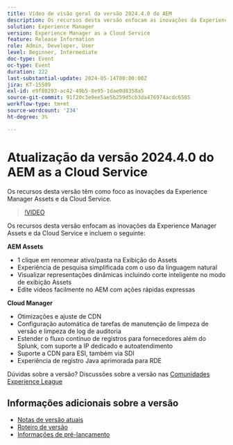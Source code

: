 ```yaml
---
title: Vídeo de visão geral da versão 2024.4.0 do AEM
description: Os recursos desta versão enfocam as inovações da Experience Manager Assets e da Cloud Service e incluem o seguinte:AEM Assets:1-Clique em um ativo/pasta para renomear no Assets ViewExperiência de pesquisa simplificada usando linguagem naturalVisualização de representações dinâmicas incluindo Recorte inteligente do Assets View Editar vídeos facilmente no AEM com ações rápidas expressasCloud Manager:Otimizações e ajuste de CDNonfiguração de autoatendimento de tarefas de manutenção de limpeza de versão e limpeza de log de auditoriaEstender o fluxo de log para fornecedores além do Splunk, com autoatendimento e suporte IP dedicadoSuporte CDN para ESI, também via SDIIexperiência de registro Java aprimorada para RDE
solution: Experience Manager
version: Experience Manager as a Cloud Service
feature: Release Information
role: Admin, Developer, User
level: Beginner, Intermediate
doc-type: Event
oc-type: Event
duration: 222
last-substantial-update: 2024-05-14T00:00:00Z
jira: KT-15509
exl-id: e9f80293-ac42-49b5-8e95-1dae0d8358a5
source-git-commit: 91f20c3e9ee5ae5b259d5cb3da476974acdc6585
workflow-type: tm+mt
source-wordcount: '234'
ht-degree: 3%

---
```


# Atualização da versão 2024.4.0 do AEM as a Cloud Service

Os recursos desta versão têm como foco as inovações da Experience Manager Assets e da Cloud Service.

>[!VIDEO](https://video.tv.adobe.com/v/3429111/?learn=on)

Os recursos desta versão enfocam as inovações da Experience Manager Assets e da Cloud Service e incluem o seguinte:

**AEM Assets**
* 1 clique em renomear ativo/pasta na Exibição do Assets
* Experiência de pesquisa simplificada com o uso da linguagem natural
* Visualizar representações dinâmicas incluindo corte inteligente no modo de exibição Assets
* Edite vídeos facilmente no AEM com ações rápidas expressas

**Cloud Manager**
* Otimizações e ajuste de CDN
* Configuração automática de tarefas de manutenção de limpeza de versão e limpeza de log de auditoria
* Estender o fluxo contínuo de registros para fornecedores além do Splunk, com suporte a IP dedicado e autoatendimento
* Suporte a CDN para ESI, também via SDI
* Experiência de registro Java aprimorada para RDE

Dúvidas sobre a versão?  Discussões sobre a versão nas [Comunidades Experience League](https://adobe.ly/44Ofo8H)

## Informações adicionais sobre a versão

* [Notas de versão atuais](https://experienceleague.adobe.com/docs/experience-manager-cloud-service/content/release-notes/home.html?lang=pt-BR)
* [Roteiro de versão](https://experienceleague.adobe.com/docs/experience-manager-release-information/aem-release-updates/update-releases-roadmap.html?lang=pt-BR)
* [Informações de pré-lançamento](https://experienceleague.adobe.com/docs/experience-manager-cloud-service/content/release-notes/prerelease.html)
